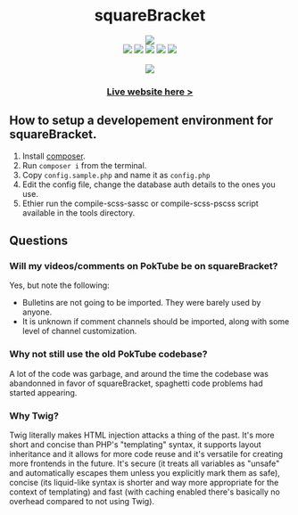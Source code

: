 <h1 align="center">squareBracket</h1>

<p align="center">
<img src="https://user-images.githubusercontent.com/45898787/121821018-0eadd000-cc64-11eb-8a26-c9211fc1a091.png"><br>
<img src="https://img.shields.io/discord/853036368712040498?style=plastic">
<img src="https://img.shields.io/github/v/release/chazizsquarebracket/squarebracket?include_prereleases&label=lastest%20released&style=plastic">
<img src="https://img.shields.io/github/release-date-pre/chazizsquarebracket/squarebracket?label=released&style=plastic">
<img src="https://img.shields.io/github/commits-since/chazizsquarebracket/squarebracket/ms2-refresh?include_prereleases&style=plastic">
<img src="https://img.shields.io/github/repo-size/chazizsquarebracket/squarebracket?style=plastic"><br><br>
<a href="https://www.youtube.com/channel/UCMnG3eA5QcSgIPsavuW4ubA">
<img src="https://img.shields.io/youtube/channel/subscribers/UCMnG3eA5QcSgIPsavuW4ubA?style=social">
</a>
<br>
</p>

<h3 align="center"><a href="https://185.86.231.49/">Live website here ></a></h3>

## How to setup a developement environment for squareBracket.
1. Install [composer](https://getcomposer.org/).
2. Run `composer i` from the terminal.
3. Copy `config.sample.php` and name it as `config.php`
4. Edit the config file, change the database auth details to the ones you use.
5. Ethier run the compile-scss-sassc or compile-scss-pscss script available in the tools directory.

## Questions

### Will my videos/comments on PokTube be on squareBracket?
Yes, but note the following:
* Bulletins are not going to be imported. They were barely used by anyone.
* It is unknown if comment channels should be imported, along with some level of channel customization.

### Why not  still use the old PokTube codebase?
A lot of the code was garbage, and around the time the codebase was abandonned in favor of squareBracket, spaghetti code problems had started appearing.

### Why Twig?
Twig literally makes HTML injection attacks a thing of the past. It's more short and concise than PHP's "templating" syntax, it supports layout inheritance and it allows for more code reuse and it's versatile for creating more frontends in the future. It's secure (it treats all variables as "unsafe" and automatically escapes them unless you explicitly mark them as safe), concise (its liquid-like syntax is shorter and way more appropriate for the context of templating) and fast (with caching enabled there's basically no overhead compared to not using Twig).
